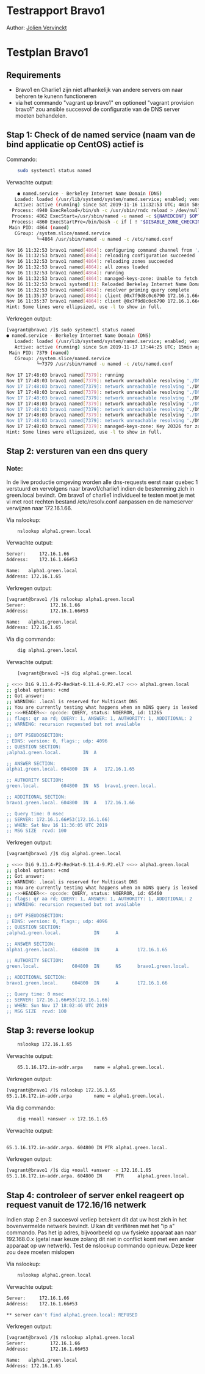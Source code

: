 # Testrapport Bravo1

Author: [Jolien Vervinckt](https://github.com/JolienVervinckt) 

# Testplan Bravo1

## Requirements

* Bravo1 en Charlie1 zijn niet afhankelijk van andere servers om naar behoren te kunenn functioneren
* via het commando "vagrant up bravo1" en optioneel "vagrant provision bravo1" zou ansible succesvol de configuratie van de DNS server moeten behandelen.


## Stap 1: Check of de named service (naam van de bind applicatie op CentOS) actief is

Commando:

``` bash
    sudo systemctl status named
```

Verwachte output:

``` bash
    ● named.service - Berkeley Internet Name Domain (DNS)
   Loaded: loaded (/usr/lib/systemd/system/named.service; enabled; vendor preset: disabled)
   Active: active (running) since Sat 2019-11-16 11:32:53 UTC; 4min 58s ago
  Process: 4940 ExecReload=/bin/sh -c /usr/sbin/rndc reload > /dev/null 2>&1 || /bin/kill -HUP $MAINPID (code=exited, status=0/SUCCESS)
  Process: 4862 ExecStart=/usr/sbin/named -u named -c ${NAMEDCONF} $OPTIONS (code=exited, status=0/SUCCESS)
  Process: 4860 ExecStartPre=/bin/bash -c if [ ! "$DISABLE_ZONE_CHECKING" == "yes" ]; then /usr/sbin/named-checkconf -z "$NAMEDCONF"; else echo "Checking of zone files is disabled"; fi (code=exited, status=0/SUCCESS)
 Main PID: 4864 (named)
   CGroup: /system.slice/named.service
           └─4864 /usr/sbin/named -u named -c /etc/named.conf

Nov 16 11:32:53 bravo1 named[4864]: configuring command channel from '/etc/...y'
Nov 16 11:32:53 bravo1 named[4864]: reloading configuration succeeded
Nov 16 11:32:53 bravo1 named[4864]: reloading zones succeeded
Nov 16 11:32:53 bravo1 named[4864]: all zones loaded
Nov 16 11:32:53 bravo1 named[4864]: running
Nov 16 11:32:53 bravo1 named[4864]: managed-keys-zone: Unable to fetch DNSK...ed
Nov 16 11:32:53 bravo1 systemd[1]: Reloaded Berkeley Internet Name Domain (DNS).
Nov 16 11:32:53 bravo1 named[4864]: resolver priming query complete
Nov 16 11:35:37 bravo1 named[4864]: client @0x7f9d8c0c6790 172.16.1.66#5318...ed
Nov 16 11:35:37 bravo1 named[4864]: client @0x7f9d8c0c6790 172.16.1.66#5318...45
Hint: Some lines were ellipsized, use -l to show in full.

``` 
Verkregen output:

```bash
[vagrant@bravo1 /]$ sudo systemctl status named
● named.service - Berkeley Internet Name Domain (DNS)
   Loaded: loaded (/usr/lib/systemd/system/named.service; enabled; vendor preset: disabled)
   Active: active (running) since Sun 2019-11-17 17:44:25 UTC; 15min ago
 Main PID: 7379 (named)
   CGroup: /system.slice/named.service
           └─7379 /usr/sbin/named -u named -c /etc/named.conf

Nov 17 17:48:03 bravo1 named[7379]: running
Nov 17 17:48:03 bravo1 named[7379]: network unreachable resolving './DNSKEY...53
Nov 17 17:48:03 bravo1 named[7379]: network unreachable resolving './DNSKEY...53
Nov 17 17:48:03 bravo1 named[7379]: network unreachable resolving './DNSKEY...53
Nov 17 17:48:03 bravo1 named[7379]: network unreachable resolving './DNSKEY...53
Nov 17 17:48:03 bravo1 named[7379]: network unreachable resolving './DNSKEY...53
Nov 17 17:48:03 bravo1 named[7379]: network unreachable resolving './DNSKEY...53
Nov 17 17:48:03 bravo1 named[7379]: network unreachable resolving './DNSKEY...53
Nov 17 17:48:03 bravo1 named[7379]: network unreachable resolving './DNSKEY...53
Nov 17 17:48:03 bravo1 named[7379]: managed-keys-zone: Key 20326 for zone ....ed
Hint: Some lines were ellipsized, use -l to show in full.

```


## Stap 2: versturen van een dns query

### Note: 
In de live productie omgeving worden alle dns-requests eerst naar quebec 1 verstuurd en vervolgens naar bravo1/charlie1 indien de bestemming zich in green.local bevindt. Om bravo1 of charlie1 individueel te testen moet je met vi met root rechten bestand /etc/resolv.conf aanpassen en de nameserver verwijzen naar 172.16.1.66.


Via nslookup:


``` bash
    nslookup alpha1.green.local
``` 

Verwachte output:


``` bash
Server:		172.16.1.66
Address:	172.16.1.66#53

Name:	alpha1.green.local
Address: 172.16.1.65
``` 
Verkregen output:

```bash
[vagrant@bravo1 /]$ nslookup alpha1.green.local
Server:         172.16.1.66
Address:        172.16.1.66#53

Name:   alpha1.green.local
Address: 172.16.1.65

```

Via dig commando:


``` bash
    dig alpha1.green.local
``` 

Verwachte output:


``` bash
    [vagrant@bravo1 ~]$ dig alpha1.green.local

; <<>> DiG 9.11.4-P2-RedHat-9.11.4-9.P2.el7 <<>> alpha1.green.local
;; global options: +cmd
;; Got answer:
;; WARNING: .local is reserved for Multicast DNS
;; You are currently testing what happens when an mDNS query is leaked to DNS
;; ->>HEADER<<- opcode: QUERY, status: NOERROR, id: 11265
;; flags: qr aa rd; QUERY: 1, ANSWER: 1, AUTHORITY: 1, ADDITIONAL: 2
;; WARNING: recursion requested but not available

;; OPT PSEUDOSECTION:
; EDNS: version: 0, flags:; udp: 4096
;; QUESTION SECTION:
;alpha1.green.local.		IN	A

;; ANSWER SECTION:
alpha1.green.local.	604800	IN	A	172.16.1.65

;; AUTHORITY SECTION:
green.local.		604800	IN	NS	bravo1.green.local.

;; ADDITIONAL SECTION:
bravo1.green.local.	604800	IN	A	172.16.1.66

;; Query time: 0 msec
;; SERVER: 172.16.1.66#53(172.16.1.66)
;; WHEN: Sat Nov 16 11:36:05 UTC 2019
;; MSG SIZE  rcvd: 100


``` 

Verkregen output:

```bash
[vagrant@bravo1 /]$ dig alpha1.green.local

; <<>> DiG 9.11.4-P2-RedHat-9.11.4-9.P2.el7 <<>> alpha1.green.local
;; global options: +cmd
;; Got answer:
;; WARNING: .local is reserved for Multicast DNS
;; You are currently testing what happens when an mDNS query is leaked to DNS
;; ->>HEADER<<- opcode: QUERY, status: NOERROR, id: 65460
;; flags: qr aa rd; QUERY: 1, ANSWER: 1, AUTHORITY: 1, ADDITIONAL: 2
;; WARNING: recursion requested but not available

;; OPT PSEUDOSECTION:
; EDNS: version: 0, flags:; udp: 4096
;; QUESTION SECTION:
;alpha1.green.local.            IN      A

;; ANSWER SECTION:
alpha1.green.local.     604800  IN      A       172.16.1.65

;; AUTHORITY SECTION:
green.local.            604800  IN      NS      bravo1.green.local.

;; ADDITIONAL SECTION:
bravo1.green.local.     604800  IN      A       172.16.1.66

;; Query time: 0 msec
;; SERVER: 172.16.1.66#53(172.16.1.66)
;; WHEN: Sun Nov 17 18:02:46 UTC 2019
;; MSG SIZE  rcvd: 100

```
## Stap 3: reverse lookup

``` bash
    nslookup 172.16.1.65
``` 

Verwachte output:


``` bash
    65.1.16.172.in-addr.arpa	name = alpha1.green.local.

``` 

Verkregen output:

```bash
[vagrant@bravo1 /]$ nslookup 172.16.1.65
65.1.16.172.in-addr.arpa        name = alpha1.green.local.

```

Via dig commando:


``` bash
    dig +noall +answer -x 172.16.1.65
``` 

Verwachte output:

``` bash
    
65.1.16.172.in-addr.arpa. 604800 IN	PTR	alpha1.green.local.

``` 

Verkregen output:

```bash
[vagrant@bravo1 /]$ dig +noall +answer -x 172.16.1.65
65.1.16.172.in-addr.arpa. 604800 IN     PTR     alpha1.green.local.

```

## Stap 4: controleer of server enkel reageert op request vanuit de 172.16/16 netwerk

Indien stap 2 en 3 succesvol verliep betekent dit dat uw host zich in het bovenvermelde netwerk bevindt. U kan dit verifiëren met het "ip a" commando.
Pas het ip adres, bijvoorbeeld op uw fysieke apparaat aan naar 192.168.0.x (getal naar keuze zolang dit niet in conflict komt met een ander apparaat op uw netwerk). Test de nslookup commando opnieuw. Deze keer zou deze moeten mislopen

Via nslookup:


``` bash
    nslookup alpha1.green.local
``` 

Verwachte output:


``` bash
Server:		172.16.1.66
Address:	172.16.1.66#53

** server can't find alpha1.green.local: REFUSED


``` 
Verkregen output:

```bash
[vagrant@bravo1 /]$ nslookup alpha1.green.local
Server:         172.16.1.66
Address:        172.16.1.66#53

Name:   alpha1.green.local
Address: 172.16.1.65
```
